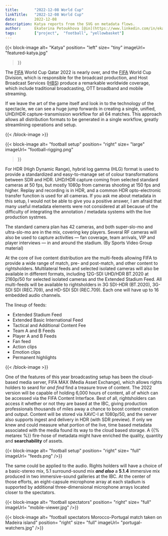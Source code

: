 ```yaml
---
title:       "2022-12-08 World Cup"
linkTitle:   "2022-12-08 World Cup"
date:        2022-12-08
description: Katya reports from the SVG on metadata flows.
author:      Ekaterina Petoukhova [@in](https://www.linkedin.com/in/ekaterina-petoukhova-84141959/)
tags:        ["project",  "football", "yellowbasket"]
---
```


{{< block-image
    alt=      "Katya"
    position= "left" 
    size=     "tiny"
    imageUrl= "featured-katya.jpg"
>}}

The [FIFA] World Cup Qatar 2022 is nearly over, and the [FIFA] World Cup
Division, which is responsible for the broadcast production, and Host Broadcast
Services ([HBS]) produce a remarkable worldwide coverage, which include
traditional broadcasting, OTT broadband and mobile streaming.

If we leave the art of the game itself and look in to the technology of the
spectacle, we can see a huge jump forwards in creating a single, unified,
UHD/HDR capture-transmission workflow for all 64 matches. This approach allows
all distribution formats to be generated in a single workflow, greatly
streamlining operations and setup.

[Fifa]: https://www.fifa.com/
[HBS]:  https://www.hbs.tv/about-us/

{{< /block-image >}}

<!-- ####################################################################### -->

{{< block-image
    alt=      "football setup"
    position= "right" 
    size=     "large"
    imageUrl= "football-rigging.png"
>}}

For HDR (High Dynamic Range), hybrid log gamma (HLG) format is used to provide a
standardized and easy-to-manage set of colour transformations between SDR and
HDR. UHD/HDR capture coming from selected standard cameras at 50 fps, but
mostly 1080p from cameras shooting at 150 fps and higher. Replay and recording is
in HDR, and a common HDR opto-electronic transfer function is used for all
cameras. If you ask me about metadata in this setup, I would not be able to give
you a positive answer, I am afraid that many useful metadata elements were not
considered at all because of the difficulty of integrating the annotation /
metadata systems with the live production systmes.

The standard camera plan has 42 cameras, and both super-slo-mo and ultra-slo-mo
are in the mix, covering key players. Several RF cameras will also be used
to capture activities — fan coverage, team arrivals, VIP and player interviews —
in and around the stadium. (By Sports Video Group material)

At the core of live content distribution are the multi-feeds allowing FIFA to
provide a wide range of match, pre- and post-match, and other content to
rightsholders. Multilateral feeds and selected isolated cameras will also be
available in different formats, including 12G-SDI UHD/HDR BT.2020 at 2160p/50
for selected isolated cameras and the Extended Stadium Feed. All multi-feeds
will be available to rightsholders in 3G SDI-HDR (BT.2020), 3G-SDI SDI
(REC.709), and HD-SDI SDI (REC.709). Each one will have up to 16 embedded audio
channels.

The lineup of feeds:

* Extended Stadium Feed
* Extended Basic International Feed
* Tactical and Additional Content Fee
* Team A and B Feeds
* Player A and B Feeds
* Fan feed
* Action clips
* Emotion clips
* Permanent highlights

{{< /block-image >}}

<!-- ####################################################################### -->

One of the features of this year broadcasting setup has been the cloud-based
media server, FIFA MAX (Media Asset Exchange), which allows rights holders to
seard for _and find_ find a treasure trove of content. The 2022 version will be
capable of holding 6,000 hours of content, all of which can be accessed via the
FIFA Content Interface. Best of all, rightsholders can access it whether or not
they are based at the IBC, giving production professionals thousands of miles
away a chance to boost content creation and output. Content will be stored via
XAVC-I at 1080p/50, and the server also supports ingest and delivery in HDR
(with SDR preview). If only we knew and could measure what portion of the live,
time based metadata associated with the media found its way to the cloud based
storage.  A {{% metarex %}} fire-hose of metadata might have enriched the quality,
quantity and **searchability** of assets.

<!-- ####################################################################### -->

{{< block-image
    alt=      "football setup"
    position= "right" 
    size=     "full"
    imageUrl= "feeds.png"
/>}}

The same could be applied to the audio. Rights holders will have a choice of a
basic-stereo mix, 5.1 surround-sound mix **_and also_** a **5.1.4** immersive
mix produced in two immersive-sound galleries at the IBC. At the center of those
efforts, an eight-capsule microphone array at each stadium is supported by
additional three-dimensional microphone arrays located closer to the spectators.

{{< block-image
    alt=      "football spectators"
    position= "right" 
    size=     "full"
    imageUrl= "mobile-viewer.jpg"
/>}}

{{< block-image
    alt=      "football spectators Morocco-Portugal match taken on Madeira island"
    position= "right" 
    size=     "full"
    imageUrl= "portugal-watchers.jpg"
/>}}
 
 [backers]: /docs/project/backers/
